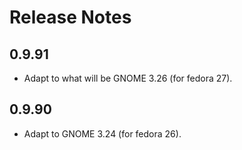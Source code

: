 # Release Notes

## 0.9.91

- Adapt to what will be GNOME 3.26 (for fedora 27).

## 0.9.90

- Adapt to GNOME 3.24 (for fedora 26).

